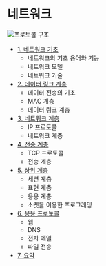 # 네트워크

![프로토콜 구조](https://user-images.githubusercontent.com/56579239/164968055-5f3c7a84-5817-4809-82ea-36b0ae7ecb14.png)


* [1. 네트워크 기초](https://github.com/choiish98/Computer-Science/tree/main/Network/1.%20Network%20Basic)
  - 네트워크의 기초 용어와 기능
  - 네트워크 모델
  - 네트워크 기술
* [2. 데이터 링크 계층](https://github.com/choiish98/Computer-Science/tree/main/Network/2.%20Data%20Link%20Layer)
  - 데이터 전송의 기초
  - MAC 계층
  - 데이터 링크 계층
* [3. 네트워크 계층](https://github.com/choiish98/Computer-Science/tree/main/Network/3.%20Network%20Layer)
  - IP 프로토콜
  - 네트워크 계층
* [4. 전송 계층](https://github.com/choiish98/Computer-Science/tree/main/Network/4.%20Transport%20Layer)
  - TCP 프로토콜
  - 전송 계층
* [5. 상위 계층](https://github.com/choiish98/Computer-Science/tree/main/Network/5.%20Upper%20Layers)
  - 세션 계층
  - 표현 계층
  - 응용 계층
  - 소켓을 이용한 프로그래밍
* [6. 응용 프로토콜](https://github.com/choiish98/Computer-Science/tree/main/Network/6.%20Application%20Protocol)
  - 웹
  - DNS
  - 전자 메일
  - 파일 전송
* [7. 요약](https://github.com/choiish98/Computer-Science/tree/main/Network/7.%20Summary)
